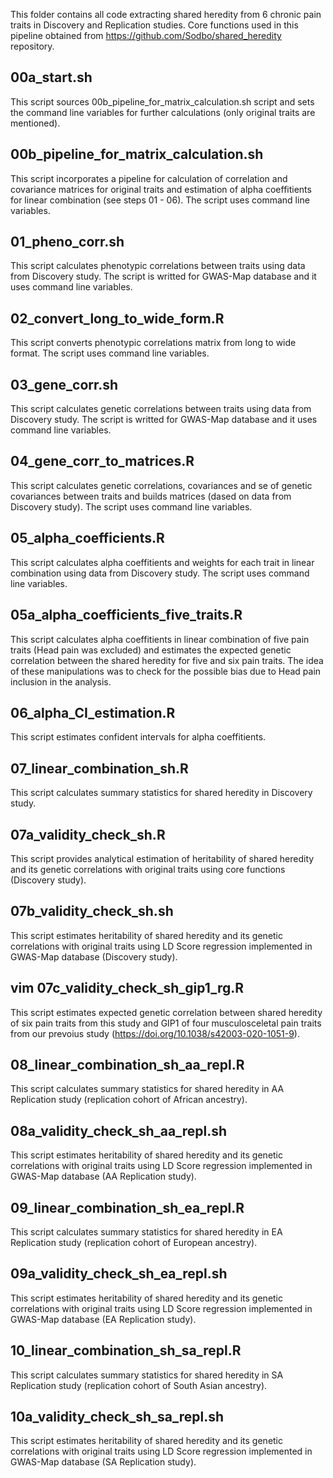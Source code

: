 This folder contains all code extracting shared heredity from 6 chronic pain traits in Discovery and Replication studies. Core functions used in this pipeline obtained from https://github.com/Sodbo/shared_heredity repository.

## 00a_start.sh
This script sources 00b_pipeline_for_matrix_calculation.sh script and sets the command line variables for further calculations (only original traits are mentioned). 

## 00b_pipeline_for_matrix_calculation.sh
This script incorporates a pipeline for calculation of correlation and covariance matrices for original traits and estimation of alpha coeffitients for linear combination (see steps 01 - 06). The script uses command line variables.

## 01_pheno_corr.sh
This script calculates phenotypic correlations between traits using data from Discovery study. The script is writted for GWAS-Map database and it uses command line variables.

## 02_convert_long_to_wide_form.R
This script converts phenotypic correlations matrix from long to wide format. The script uses command line variables.

## 03_gene_corr.sh
This script calculates genetic correlations between traits using data from Discovery study. The script is writted for GWAS-Map database and it uses command line variables.

## 04_gene_corr_to_matrices.R
This script calculates genetic correlations, covariances and se of genetic covariances between traits and builds matrices (dased on data from Discovery study). The script uses command line variables.

## 05_alpha_coefficients.R
This script calculates alpha coeffitients and weights for each trait in linear combination using data from Discovery study. The script uses command line variables.

## 05a_alpha_coefficients_five_traits.R
This script calculates alpha coeffitients in linear combination of five pain traits (Head pain was excluded) and estimates the expected genetic correlation between the shared heredity for five and six pain traits. The idea of these manipulations was to check for the possible bias due to Head pain inclusion in the analysis.  

## 06_alpha_CI_estimation.R
This script estimates confident intervals for alpha coeffitients.

## 07_linear_combination_sh.R
This script calculates summary statistics for shared heredity in Discovery study.

## 07a_validity_check_sh.R
This script provides analytical estimation of heritability of shared heredity and its genetic correlations with original traits using core functions (Discovery study).

## 07b_validity_check_sh.sh
This script estimates heritability of shared heredity and its genetic correlations with original traits using LD Score regression implemented in GWAS-Map database (Discovery study).

## vim 07c_validity_check_sh_gip1_rg.R
This script estimates expected genetic correlation between shared heredity of six pain traits from this study and GIP1 of four musculosceletal pain traits from our prevoius study (https://doi.org/10.1038/s42003-020-1051-9).

## 08_linear_combination_sh_aa_repl.R
This script calculates summary statistics for shared heredity in AA Replication study (replication cohort of African ancestry).

## 08a_validity_check_sh_aa_repl.sh
This script estimates heritability of shared heredity and its genetic correlations with original traits using LD Score regression implemented in GWAS-Map database (AA Replication study).

## 09_linear_combination_sh_ea_repl.R
This script calculates summary statistics for shared heredity in EA Replication study (replication cohort of European ancestry).

## 09a_validity_check_sh_ea_repl.sh
This script estimates heritability of shared heredity and its genetic correlations with original traits using LD Score regression implemented in GWAS-Map database (EA Replication study).

## 10_linear_combination_sh_sa_repl.R
This script calculates summary statistics for shared heredity in SA Replication study (replication cohort of South Asian ancestry).

## 10a_validity_check_sh_sa_repl.sh
This script estimates heritability of shared heredity and its genetic correlations with original traits using LD Score regression implemented in GWAS-Map database (SA Replication study).
